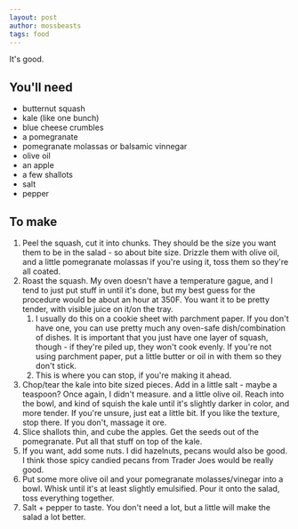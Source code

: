 ```yaml
---
layout: post
author: mossbeasts
tags: food
---
```

It's good.

## You'll need
- butternut squash
- kale (like one bunch)
- blue cheese crumbles
- a pomegranate
- pomegranate molassas or balsamic vinnegar
- olive oil
- an apple
- a few shallots
- salt
- pepper

## To make

1. Peel the squash, cut it into chunks. They should be the size you want them to be in the salad - so about bite size. Drizzle them with olive oil, and a little pomegranate molassas if you're using it, toss them so they're all coated. 
2. Roast the squash. My oven doesn't have a temperature gague, and I tend to just put stuff in until it's done, but my best guess for the procedure would be about an hour at 350F. You want it to be pretty tender, with visible juice on it/on the tray.
    1. I usually do this on a cookie sheet with parchment paper. If you don't have one, you can use pretty much any oven-safe dish/combination of dishes. It is important that you just have one layer of squash, though - if they're piled up, they won't cook evenly. If you're not using parchment paper, put a little butter or oil in with them so they don't stick.
    2. This is where you can stop, if you're making it ahead.
3. Chop/tear the kale into bite sized pieces. Add in a little salt - maybe a teaspoon? Once again, I didn't measure. and a little olive oil. Reach into the bowl, and kind of squish the kale until it's slightly darker in color, and more tender. If you're unsure, just eat a little bit. If you like the texture, stop there. If you don't, massage it ore.
4. Slice shallots thin, and cube the apples. Get the seeds out of the pomegranate. Put all that stuff on top of the kale.
5. If you want, add some nuts. I did hazelnuts, pecans would also be good. I think those spicy candied pecans from Trader Joes would be really good.
6. Put some more olive oil and your pomegranate molasses/vinegar into a bowl. Whisk until it's at least slightly emulsified. Pour it onto the salad, toss everything together.
7. Salt + pepper to taste. You don't need a lot, but a little will make the salad a lot better.
